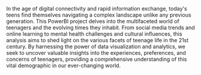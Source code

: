 In the age of digital connectivity and rapid information exchange, today's teens find themselves navigating a complex landscape unlike any previous generation. This PowerBI project delves into the multifaceted world of teenagers and the evolving times they inhabit. From social media trends and online learning to mental health challenges and cultural influences, this analysis aims to shed light on the various facets of teenage life in the 21st century. By harnessing the power of data visualization and analytics, we seek to uncover valuable insights into the experiences, preferences, and concerns of teenagers, providing a comprehensive understanding of this vital demographic in our ever-changing world.
